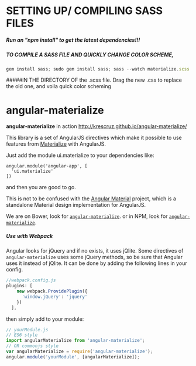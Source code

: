 SETTING UP/ COMPILING SASS FILES
===================

##### Run an "npm install" to get the latest dependencies!!!
 

##### TO COMPILE A SASS FILE AND QUICKLY CHANGE COLOR SCHEME, 

```javascript 
gem install sass; sudo gem install sass; sass --watch materialize.scss:materialize.css 
```

#####IN THE DIRECTORY OF the .scss file. Drag the new .css to replace the old one, and voila quick color scheming


angular-materialize
===================

**angular-materialize** in action http://krescruz.github.io/angular-materialize/

This library is a set of AngularJS directives which make it possible to use features from [Materialize](http://materializecss.com/) with AngularJS.

Just add the module ui.materialize to your dependencies like:

    angular.module('angular-app', [
      'ui.materialize'
    ])

and then you are good to go.

This is not to be confused with the [Angular Material](https://material.angularjs.org/) project, which is a standalone Material design implementation for AngularJS.

We are on Bower, look for [`angular-materialize`](http://bower.io/search/?q=angular-materialize).
or in NPM, look for [`angular-materialize`](https://www.npmjs.com/package/angular-materialize).

##### Use with Webpack
Angular looks for jQuery and if no exists, it uses jQlite. Some directives of `angular-materialize` uses some jQuery methods, so be sure that Angular uses it instead of jQlite. It can be done by adding the following lines in your config.
```javascript
//webpack.config.js
plugins: [
    new webpack.ProvidePlugin({
      'window.jQuery': 'jquery'
    })
  ],
```
then simply add to your module:
```javascript
// yourModule.js
// ES6 style
import angularMaterialize from 'angular-materialize';
// OR commonjs style
var angularMaterialize = require('angular-materialize');
angular.module('yourModule', [angularMaterialize]);
```
